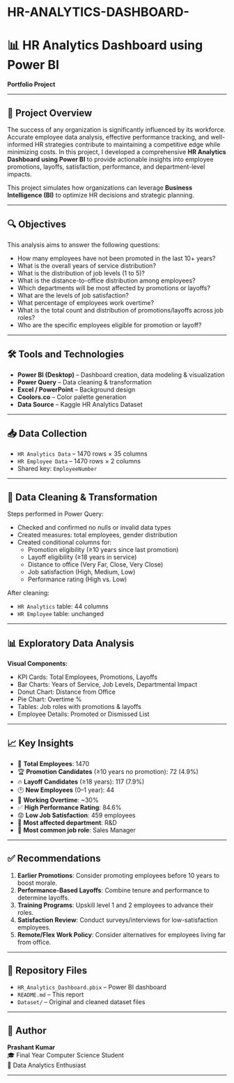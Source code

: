 # HR-ANALYTICS-DASHBOARD-
# 📊 HR Analytics Dashboard using Power BI  
**Portfolio Project**

---

## 🧩 Project Overview

The success of any organization is significantly influenced by its workforce. Accurate employee data analysis, effective performance tracking, and well-informed HR strategies contribute to maintaining a competitive edge while minimizing costs. In this project, I developed a comprehensive **HR Analytics Dashboard using Power BI** to provide actionable insights into employee promotions, layoffs, satisfaction, performance, and department-level impacts.

This project simulates how organizations can leverage **Business Intelligence (BI)** to optimize HR decisions and strategic planning.

---

## 🔍 Objectives

This analysis aims to answer the following questions:

- How many employees have not been promoted in the last 10+ years?
- What is the overall years of service distribution?
- What is the distribution of job levels (1 to 5)?
- What is the distance-to-office distribution among employees?
- Which departments will be most affected by promotions or layoffs?
- What are the levels of job satisfaction?
- What percentage of employees work overtime?
- What is the total count and distribution of promotions/layoffs across job roles?
- Who are the specific employees eligible for promotion or layoff?

---

## 🛠️ Tools and Technologies

- **Power BI (Desktop)** – Dashboard creation, data modeling & visualization
- **Power Query** – Data cleaning & transformation
- **Excel / PowerPoint** – Background design
- **Coolors.co** – Color palette generation
- **Data Source** – Kaggle HR Analytics Dataset

---

## 📥 Data Collection

- `HR Analytics Data` – 1470 rows × 35 columns  
- `HR Employee Data` – 1470 rows × 2 columns  
- Shared key: `EmployeeNumber`

---

## 🧹 Data Cleaning & Transformation

Steps performed in Power Query:

- Checked and confirmed no nulls or invalid data types
- Created measures: total employees, gender distribution
- Created conditional columns for:
  - Promotion eligibility (≥10 years since last promotion)
  - Layoff eligibility (≥18 years in service)
  - Distance to office (Very Far, Close, Very Close)
  - Job satisfaction (High, Medium, Low)
  - Performance rating (High vs. Low)

After cleaning:
- `HR Analytics` table: 44 columns  
- `HR Employee` table: unchanged

---

## 📊 Exploratory Data Analysis

**Visual Components:**

- KPI Cards: Total Employees, Promotions, Layoffs
- Bar Charts: Years of Service, Job Levels, Departmental Impact
- Donut Chart: Distance from Office
- Pie Chart: Overtime %
- Tables: Job roles with promotions & layoffs
- Employee Details: Promoted or Dismissed List

---

## 📈 Key Insights

- 👥 **Total Employees**: 1470  
- 🏆 **Promotion Candidates** (≥10 years no promotion): 72 (4.9%)  
- 🔥 **Layoff Candidates** (≥18 years): 117 (7.9%)  
- 🕐 **New Employees** (0–1 year): 44  
- 🚶 **Working Overtime**: ~30%  
- ✅ **High Performance Rating**: 84.6%  
- 😟 **Low Job Satisfaction**: 459 employees  
- 🧪 **Most affected department**: R&D  
- 💼 **Most common job role**: Sales Manager

---

## ✅ Recommendations

1. **Earlier Promotions**: Consider promoting employees before 10 years to boost morale.
2. **Performance-Based Layoffs**: Combine tenure and performance to determine layoffs.
3. **Training Programs**: Upskill level 1 and 2 employees to advance their roles.
4. **Satisfaction Review**: Conduct surveys/interviews for low-satisfaction employees.
5. **Remote/Flex Work Policy**: Consider alternatives for employees living far from office.

---

## 📎 Repository Files

- `HR_Analytics_Dashboard.pbix` – Power BI dashboard
- `README.md` – This report
- `Dataset/` – Original and cleaned dataset files


---

## 👤 Author

**Prashant Kumar**  
🎓 Final Year Computer Science Student  
💼 Data Analytics Enthusiast  


---

